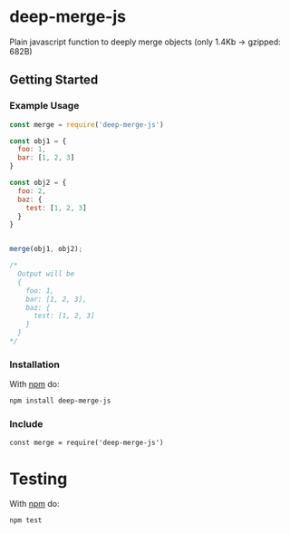 # deep-merge-js

Plain javascript function to deeply merge objects (only 1.4Kb -> gzipped: 682B)

## Getting Started

### Example Usage

```js
const merge = require('deep-merge-js')

const obj1 = {
  foo: 1,
  bar: [1, 2, 3]
}

const obj2 = {
  foo: 2,
  baz: {
    test: [1, 2, 3]
  }
}


merge(obj1, obj2);

/*
  Output will be
  {
    foo: 1,
    bar: [1, 2, 3],
    baz: {
      test: [1, 2, 3]
    }
  }
*/
```

### Installation

With [npm](http://npmjs.org) do:

```sh
npm install deep-merge-js
```

### Include

```
const merge = require('deep-merge-js')
```

# Testing

With [npm](http://npmjs.org) do:

```sh
npm test
```
